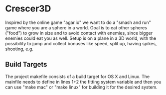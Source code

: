 # Crescer3D
Inspired by the online game "agar.io" we want to do a "smash and run" game where you are a sphere in a world. Goal is to eat other spheres ("food") to grow in size and to avoid contact with enemies, since bigger enemies could eat you as well. Setup is on a plane in a 3D world, with the possibility to jump and collect bonuses like speed, split up, having spikes, shooting, e.g.


## Build Targets
The project makefile consists of a build target for OS X and Linux. The mainfile needs to define in lines 1+2 the fitting system variable and then you can use "make mac" or "make linux" for building it for the desired system.
